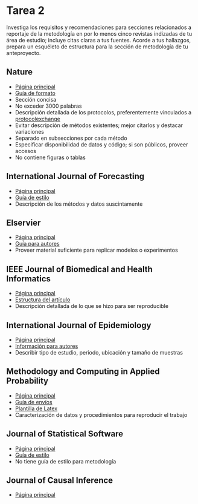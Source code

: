 # Tarea 2

Investiga los requisitos y recomendaciones para secciones relacionados a reportaje de la metodología en por lo menos cinco revistas indizadas de tu área de estudio; incluye citas claras a tus fuentes. Acorde a tus hallazgos, prepara un esquéleto de estructura para la sección de metodología de tu anteproyecto.

## Nature

* [Página principal](https://www.nature.com/)
* [Guía de formato](https://www.nature.com/nature/for-authors/formatting-guide)
* Sección concisa
* No exceder 3000 palabras
* Descripción detallada de los protocolos, preferentemente vinculados a [protocolexchange](https://protocolexchange.researchsquare.com/)
* Evitar descripción de métodos existentes; mejor citarlos y destacar variaciones
* Separado en subsecciones por cada método
* Especificar disponibilidad de datos y código; si son públicos, proveer accesos
* No contiene figuras o tablas

## International Journal of Forecasting

* [Página principal](https://forecasters.org/)
* [Guía de estilo](https://www.elsevier.com/journals/international-journal-of-forecasting/0169-2070/guide-for-authors)
* Descripción de los métodos y datos suscintamente

## Elservier

* [Página principal](https://www.elsevier.com/)
* [Guía para autores](https://www.elsevier.com/__data/promis_misc/RESINV_GfA.pdf)
* Proveer material suficiente para replicar modelos o experimentos

## IEEE Journal of Biomedical and Health Informatics

* [Página principal](https://www.ieee.org/)
* [Estructura del artículo](https://journals.ieeeauthorcenter.ieee.org/create-your-ieee-journal-article/create-the-text-of-your-article/structure-your-article/#methodology)
* Descripción detallada de lo que se hizo para ser reproducible

## International Journal of Epidemiology

* [Página principal](https://academic.oup.com/ije)
* [Información para autores](https://academic.oup.com/ije/pages/General_Instructions)
* Describir tipo de estudio, periodo, ubicación y tamaño de muestras

## Methodology and Computing in Applied Probability

* [Página principal](https://www.springer.com/journal/11009)
* [Guía de envíos](https://www.springer.com/journal/11009/submission-guidelines)
* [Plantilla de Latex](https://www.springernature.com/gp/authors/campaigns/latex-author-support#c18782880)
* Caracterización de datos y procedimientos para reproducir el trabajo

## Journal of Statistical Software

* [Página principal](https://www.jstatsoft.org/index)
* [Guía de estilo](https://www.jstatsoft.org/style)
* No tiene guía de estilo para metodología

## Journal of Causal Inference

* [Página principal](https://www.scimagojr.com/journalsearch.php?q=21100897526&tip=sid&clean=0)